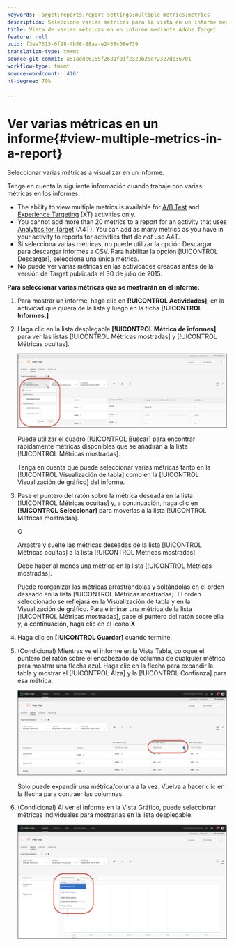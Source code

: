 ```yaml
---
keywords: Target;reports;report settings;multiple metrics;metrics
description: Seleccione varias métricas para la vista en un informe mediante Adobe Target.
title: Vista de varias métricas en un informe mediante Adobe Target
feature: null
uuid: f3ea7313-0f98-4b58-88aa-e2438c06e739
translation-type: tm+mt
source-git-commit: a51addc6155f2681f01f2329b25d72327de36701
workflow-type: tm+mt
source-wordcount: '416'
ht-degree: 70%

---
```



# Ver varias métricas en un informe{#view-multiple-metrics-in-a-report}

Seleccionar varias métricas a visualizar en un informe.

Tenga en cuenta la siguiente información cuando trabaje con varias métricas en los informes:

* The ability to view multiple metrics is available for [A/B Test](/help/c-activities/t-test-ab/test-ab.md) and [Experience Targeting](/help/c-activities/t-experience-target/experience-target.md) (XT) activities only.
* You cannot add more than 20 metrics to a report for an activity that uses [Analytics for Target](/help/c-integrating-target-with-mac/a4t/a4t.md) (A4T). You can add as many metrics as you have in your activity to reports for activities that do *not* use A4T.
* Si selecciona varias métricas, no puede utilizar la opción [](/help/c-reports/downloading-data-in-csv-file.md)Descargar para descargar informes a CSV. Para habilitar la opción [!UICONTROL Descargar], seleccione una única métrica.
* No puede ver varias métricas en las actividades creadas antes de la versión de Target publicada el 30 de julio de 2015.

**Para seleccionar varias métricas que se mostrarán en el informe:**

1. Para mostrar un informe, haga clic en **[!UICONTROL Actividades]**, en la actividad que quiera de la lista y luego en la ficha **[!UICONTROL Informes.]**
1. Haga clic en la lista desplegable **[!UICONTROL Métrica de informes]** para ver las listas [!UICONTROL Métricas mostradas] y [!UICONTROL Métricas ocultas].

   ![](assets/multiple_metrics.png)

   Puede utilizar el cuadro [!UICONTROL Buscar] para encontrar rápidamente métricas disponibles que se añadirán a la lista [!UICONTROL Métricas mostradas].

   Tenga en cuenta que puede seleccionar varias métricas tanto en la [!UICONTROL Visualización de tabla] como en la [!UICONTROL Visualización de gráfico] del informe.

1. Pase el puntero del ratón sobre la métrica deseada en la lista [!UICONTROL Métricas ocultas] y, a continuación, haga clic en **[!UICONTROL Seleccionar]** para moverlas a la lista [!UICONTROL Métricas mostradas].

   O

   Arrastre y suelte las métricas deseadas de la lista [!UICONTROL Métricas ocultas] a la lista [!UICONTROL Métricas mostradas].

   Debe haber al menos una métrica en la lista [!UICONTROL Métricas mostradas].

   Puede reorganizar las métricas arrastrándolas y soltándolas en el orden deseado en la lista [!UICONTROL Métricas mostradas]. El orden seleccionado se reflejará en la Visualización de tabla y en la Visualización de gráfico. Para eliminar una métrica de la lista [!UICONTROL Métricas mostradas], pase el puntero del ratón sobre ella y, a continuación, haga clic en el icono **X**.

1. Haga clic en **[!UICONTROL Guardar]** cuando termine.
1. (Condicional) Mientras ve el informe en la Vista Tabla, coloque el puntero del ratón sobre el encabezado de columna de cualquier métrica para mostrar una flecha azul. Haga clic en la flecha para expandir la tabla y mostrar el [!UICONTROL Alza] y la [!UICONTROL Confianza] para esa métrica.

   ![](assets/multiple_metrics_table.png)

   Solo puede expandir una métrica/coluna a la vez. Vuelva a hacer clic en la flecha para contraer las columnas.

1. (Condicional) Al ver el informe en la Vista Gráfico, puede seleccionar métricas individuales para mostrarlas en la lista desplegable:

   ![](assets/multiple_metrics_graph.png)

